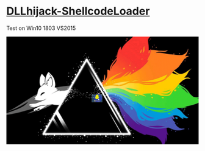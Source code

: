 # [DLLhijack-ShellcodeLoader](https://github.com/LDrakura/DLLhijack-ShellcodeLoader)
Test on 
  Win10 1803
  VS2015

![gif](Readme.assets/gif.gif)
